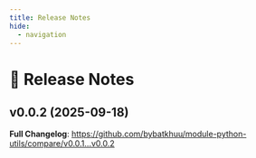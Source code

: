 ```yaml
---
title: Release Notes
hide:
  - navigation
---
```


# 📌 Release Notes

## v0.0.2 (2025-09-18)

<!-- Release notes generated using configuration in .github/release.yml at v0.0.2 -->



**Full Changelog**: https://github.com/bybatkhuu/module-python-utils/compare/v0.0.1...v0.0.2
